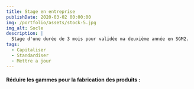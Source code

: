 ```yaml
---
title: Stage en entreprise
publishDate: 2020-03-02 00:00:00
img: /portfolio/assets/stock-5.jpg
img_alt: Socle
description: |
  Stage d'une durée de 3 mois pour validée ma deuxième année en SGM2.
tags:
  - Capitaliser
  - Standardiser
  - Mettre a jour
---
```


#### Réduire les gammes pour la fabrication des produits :

##### 